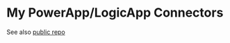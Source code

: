 # My PowerApp/LogicApp Connectors

See also [public repo](https://github.com/microsoft/PowerPlatformConnectors)

